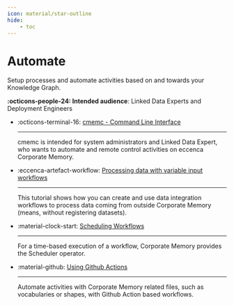 ```yaml
---
icon: material/star-outline
hide:
    - toc
---
```

# Automate

Setup processes and automate activities based on and towards your Knowledge Graph.

**:octicons-people-24: Intended audience**: Linked Data Experts and Deployment Engineers

<div class="grid cards" markdown>

-   :octicons-terminal-16: [cmemc - Command Line Interface](cmemc-command-line-interface)

    ---

    cmemc is intended for system administrators and Linked Data Expert, who wants to automate and remote control activities on eccenca Corporate Memory.

-   :eccenca-artefact-workflow: [Processing data with variable input workflows](processing-data-with-variable-input-workflows)

    ---

    This tutorial shows how you can create and use data integration workflows to process data coming from outside Corporate Memory (means, without registering datasets).

-   :material-clock-start: [Scheduling Workflows](scheduling-workflows)

    ---

    For a time-based execution of a workflow, Corporate Memory provides the Scheduler operator.

-   :material-github: [Using Github Actions](using-github-actions)

    ---

    Automate activities with Corporate Memory related files, such as vocabularies or shapes, with Github Action based workflows.

</div>

